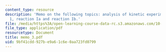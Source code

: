```yaml
---
content_type: resource
description: 'Memo on the following topics: analysis of kinetic experiments for reaction
  1, reaction Ia and reaction Ib.'
file: /media/https%3A/open-learning-course-data-rc.s3.amazonaws.com/10-490-integrated-chemical-engineering-i-fall-2006/9bf41cdd927be9a61c6e0aa723fd0799_memo_3.pdf
file_type: application/pdf
resourcetype: Document
title: memo_3.pdf
uid: 9bf41cdd-927b-e9a6-1c6e-0aa723fd0799
---
```

